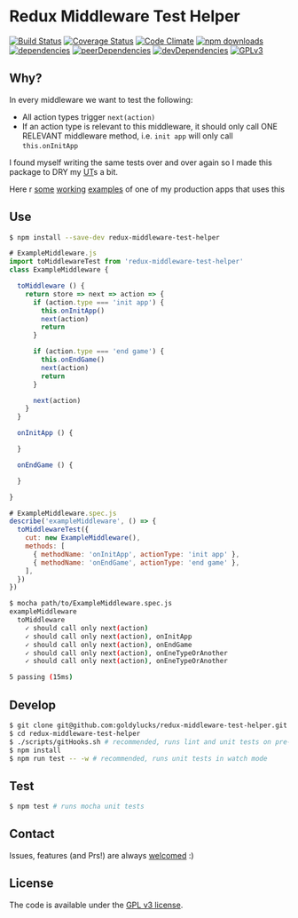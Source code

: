 # Redux Middleware Test Helper

[![Build Status][travis-image]][travis-url] [![Coverage Status][coveralls-image]][coveralls-url] [![Code Climate][code-climate-image]][code-climate-url] [![npm downloads][npm-downloads-image]][npm-downloads-url] [![dependencies][dependencies-image]][dependencies-url] [![peerDependencies][peer-dependencies-image]][peer-dependencies-url] [![devDependencies][dev-dependencies-image]][dev-dependencies-url] [![GPLv3][license-image]][license-url]

## Why?
In every middleware we want to test the following:
- All action types trigger `next(action)`
- If an action type is relevant to this middleware, it should only call ONE RELEVANT middleware method, i.e. `init app` will only call `this.onInitApp`  

I found myself writing the same tests over and over again so I made this package to DRY my [UT][UT-link]s a bit.

Here r [some][example-url] [working][example-url-2] [examples][example-url-3] of one of my production apps that uses this

## Use
```bash
$ npm install --save-dev redux-middleware-test-helper
```
```javascript
# ExampleMiddleware.js
import toMiddlewareTest from 'redux-middleware-test-helper'
class ExampleMiddleware {

  toMiddleware () {
    return store => next => action => {
      if (action.type === 'init app') {
        this.onInitApp()
        next(action)
        return
      }

      if (action.type === 'end game') {
        this.onEndGame()
        next(action)
        return
      }

      next(action)
    }
  }

  onInitApp () {

  }

  onEndGame () {

  }

}

# ExampleMiddleware.spec.js
describe('exampleMiddleware', () => {
  toMiddlewareTest({
    cut: new ExampleMiddleware(),
    methods: [
      { methodName: 'onInitApp', actionType: 'init app' },
      { methodName: 'onEndGame', actionType: 'end game' },
    ],
  })
})
```
```bash
$ mocha path/to/ExampleMiddleware.spec.js
exampleMiddleware
  toMiddleware
    ✓ should call only next(action)
    ✓ should call only next(action), onInitApp
    ✓ should call only next(action), onEndGame
    ✓ should call only next(action), onEneTypeOrAnother
    ✓ should call only next(action), onEneTypeOrAnother

5 passing (15ms)

```

## Develop
```bash
$ git clone git@github.com:goldylucks/redux-middleware-test-helper.git
$ cd redux-middleware-test-helper
$ ./scripts/gitHooks.sh # recommended, runs lint and unit tests on pre-commit 
$ npm install
$ npm run test -- -w # recommended, runs unit tests in watch mode
```

## Test
```bash
$ npm test # runs mocha unit tests
```

## Contact
Issues, features (and Prs!) are always [welcomed][issues-url] :)

## License
The code is available under the [GPL v3 license][license-url].

[travis-image]: https://travis-ci.org/goldylucks/redux-middleware-test-helper.svg?branch=master
[travis-url]: https://travis-ci.org/goldylucks/redux-middleware-test-helper
[code-climate-image]: https://codeclimate.com/github/goldylucks/redux-middleware-test-helper/badges/gpa.svg
[code-climate-url]: https://codeclimate.com/github/goldylucks/redux-middleware-test-helper
[coveralls-image]: https://coveralls.io/repos/github/goldylucks/redux-middleware-test-helper/badge.svg?branch=master
[coveralls-url]: https://coveralls.io/github/goldylucks/redux-middleware-test-helper?branch=master
[npm-downloads-image]: https://img.shields.io/npm/dt/redux-middleware-test-helper.svg
[npm-downloads-url]: https://www.npmjs.com/package/redux-middleware-test-helper
[peer-dependencies-image]: https://img.shields.io/david/peer/goldylucks/redux-middleware-test-helper.svg
[peer-dependencies-url]: https://david-dm.org/goldylucks/redux-middleware-test-helper?type=peer
[dev-dependencies-image]: https://img.shields.io/david/dev/goldylucks/redux-middleware-test-helper.svg
[dev-dependencies-url]: https://david-dm.org/goldylucks/redux-middleware-test-helper?type=dev
[dependencies-image]: https://img.shields.io/david/goldylucks/redux-middleware-test-helper.svg
[dependencies-url]: https://david-dm.org/goldylucks/redux-middleware-test-helper
[npm-image]: https://www.npmjs.com/package/redux-middleware-test-helper
[npm-url]: https://img.shields.io/npm/v/redux-middleware-test-helper.svg
[license-image]: https://img.shields.io/badge/license-GPL%20v3-brightgreen.svg
[license-url]: http://www.gnu.org/licenses/gpl-3.0.en.html
[UT-link]: https://www.google.co.za/search?q=unit+tests&oq=unit+tests&aqs=chrome..69i57j69i60l5.783j0j7&sourceid=chrome&ie=UTF-8
[example-url]: https://github.com/goldylucks/dual-n-back/blob/master/shared/middlewares/storage.native.nspec.js
[issues-url]: https://github.com/goldylucks/redux-middleware-test-helper/issues
[example-url-2]: https://github.com/goldylucks/dual-n-back/blob/master/shared/middlewares/storage.native.js
[example-url-3]: https://github.com/goldylucks/dual-n-back/blob/master/shared/middlewares/play.spec.js
